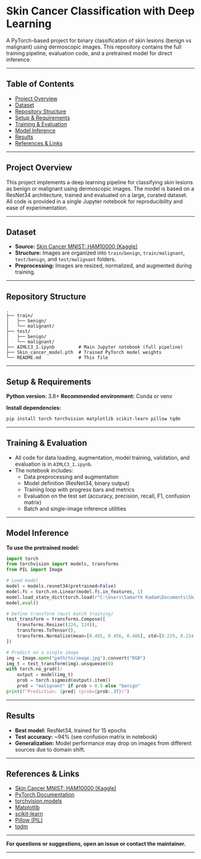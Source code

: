 # Skin Cancer Classification with Deep Learning

A PyTorch-based project for binary classification of skin lesions (benign vs malignant) using dermoscopic images.
This repository contains the full training pipeline, evaluation code, and a pretrained model for direct inference.

***

## Table of Contents

- [Project Overview](#project-overview)
- [Dataset](#dataset)
- [Repository Structure](#repository-structure)
- [Setup \& Requirements](#setup--requirements)
- [Training \& Evaluation](#training--evaluation)
- [Model Inference](#model-inference)
- [Results](#results)
- [References \& Links](#references--links)

***

## Project Overview

This project implements a deep learning pipeline for classifying skin lesions as benign or malignant using dermoscopic images.
The model is based on a ResNet34 architecture, trained and evaluated on a large, curated dataset.
All code is provided in a single Jupyter notebook for reproducibility and ease of experimentation.

***

## Dataset

- **Source:** [Skin Cancer MNIST: HAM10000 (Kaggle)](https://www.kaggle.com/datasets/kmader/skin-cancer-mnist-ham10000)
- **Structure:** Images are organized into `train/benign`, `train/malignant`, `test/benign`, and `test/malignant` folders.
- **Preprocessing:** Images are resized, normalized, and augmented during training.

***

## Repository Structure

```
.
├── train/
│   ├── benign/
│   └── malignant/
├── test/
│   ├── benign/
│   └── malignant/
├── AIMLC3_1.ipynb         # Main Jupyter notebook (full pipeline)
├── Skin_cancer_model.pth  # Trained PyTorch model weights
└── README.md              # This file
```


***

## Setup \& Requirements

**Python version:** 3.8+
**Recommended environment:** Conda or venv

**Install dependencies:**

```bash
pip install torch torchvision matplotlib scikit-learn pillow tqdm
```


***

## Training \& Evaluation

- All code for data loading, augmentation, model training, validation, and evaluation is in `AIMLC3_1.ipynb`.
- The notebook includes:
    - Data preprocessing and augmentation
    - Model definition (ResNet34, binary output)
    - Training loop with progress bars and metrics
    - Evaluation on the test set (accuracy, precision, recall, F1, confusion matrix)
    - Batch and single-image inference utilities

***

## Model Inference

**To use the pretrained model:**

```python
import torch
from torchvision import models, transforms
from PIL import Image

# Load model
model = models.resnet34(pretrained=False)
model.fc = torch.nn.Linear(model.fc.in_features, 1)
model.load_state_dict(torch.load(r"C:\Users\Samarth Kadam\Documents\Skin_cancer_model.pth", map_location='cpu'))
model.eval()

# Define transform (must match training)
test_transform = transforms.Compose([
    transforms.Resize((224, 224)),
    transforms.ToTensor(),
    transforms.Normalize(mean=[0.485, 0.456, 0.406], std=[0.229, 0.224, 0.225]),
])

# Predict on a single image
img = Image.open("path/to/image.jpg").convert("RGB")
img_t = test_transform(img).unsqueeze(0)
with torch.no_grad():
    output = model(img_t)
    prob = torch.sigmoid(output).item()
    pred = "malignant" if prob > 0.5 else "benign"
print(f"Prediction: {pred} (prob={prob:.3f})")
```


***

## Results

- **Best model:** ResNet34, trained for 15 epochs
- **Test accuracy:** ~94% (see confusion matrix in notebook)
- **Generalization:** Model performance may drop on images from different sources due to domain shift.

***

## References \& Links

- [Skin Cancer MNIST: HAM10000 (Kaggle)](https://www.kaggle.com/datasets/kmader/skin-cancer-mnist-ham10000)
- [PyTorch Documentation](https://pytorch.org/docs/stable/index.html)
- [torchvision.models](https://pytorch.org/vision/stable/models.html)
- [Matplotlib](https://matplotlib.org/)
- [scikit-learn](https://scikit-learn.org/stable/)
- [Pillow (PIL)](https://pillow.readthedocs.io/en/stable/)
- [tqdm](https://tqdm.github.io/)

***

**For questions or suggestions, open an issue or contact the maintainer.**

***

